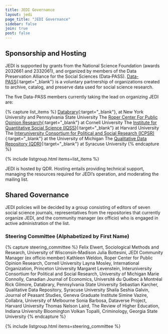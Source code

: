 ```yaml
---
title: JEDI Governance
layout: jedi
page_title: "JEDI Governance"
sidebar: false
join: true
post: false
---
```


## Sponsorship and Hosting
JEDI is supported by grants from the National Science Foundation (awards 2032661 and 2332061), and organized by members of the Data Preservation Alliance for the Social Sciences (Data‐PASS). [Data-PASS](http://www.data-pass.org/about){:target="_blank"} is a voluntary partnership of organizations created to archive, catalog, and preserve data used for social science research.

The five Data-PASS members currently taking the lead on organizing JEDI are:

{% capture list_items %}
[Databrary](https://nyu.databrary.org/){:target="_blank"}, at New York University and Pennsylvania State University
The [Roper Center For Public Opinion Research](https://ropercenter.cornell.edu/){:target="_blank"} at Cornell University
The [Institute for Quantitative Social Science (IQSS)](https://www.iq.harvard.edu/){:target="_blank"} at Harvard University
The [Interuniversity Consortium for Political and Social Research (ICPSR)](https://www.icpsr.umich.edu/icpsrweb/){:target="_blank"} at the University of Michigan
The [Qualitative Data Repository (QDR)](https://qdr.syr.edu/){:target="_blank"} at Syracuse University
{% endcapture %}

{% include listgroup.html items=list_items %}

JEDI is hosted by QDR. Hosting entails providing technical support, managing the resources required for JEDI’s operation, and moderating the mailing list.

## Shared Governance
JEDI policies will be decided by a group consisting of editors of seven social science journals, representatives from the repositories that currently organize JEDI, and the community manager (ex officio) who is engaged in active administration of the list.

### Steering Committee (Alphabetized by First Name)

{% capture steering_committee %}
Felix Elwert, Sociological Methods and Research, University of Wisconsin-Madison
Julia Bottesini, JEDI Community Manager (ex officio member)
Kathleen Weldon, Roper Center for Public Opinion Research, Cornell University
Layna Mosley, International Organization, Princeton University
Margaret Levenstein, Interuniversity Consortium for Political and Social Research, University of Michigan
Marie Connolly, Canadian Journal of Economics, Université du Québec à Montréal
Rick Gilmore, Databrary, Pennsylvania State University
Sebastian Karcher, Qualitative Data Repository, Syracuse University
Shaila Seshia Galvin, Journal of Peasant Studies, Geneva Graduate Institute
Simine Vazire, Collabra, University of Melbourne
Sonia Barbosa, Dataverse Project, Harvard University
Thomas Nelson Laird, The Review of Higher Education, Indiana University Bloomington
Volkan Topalli, Criminology, Georgia State University
{% endcapture %}


{% include listgroup.html items=steering_committee %}
